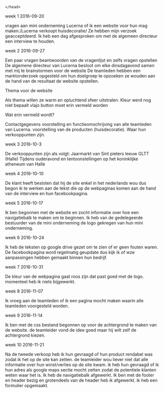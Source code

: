 <!DOCTYPE html>
<html lang="nl">
	<head>
		<meta charset="utf-8" >
		<meta name="description" content="#" >
		<meta name="keywords" content="#">
		<title>weekversalgen</title>

	</head>

  <body>

<a> week 1 2016-09-20

vragen aan mini onderneming Lucerna of ik een website voor hun mag maken./Lucerna verkoopt huisdecoratie/
Ze hebben mijn verzoek geacceptdeerd.
Ik heb een dag afgesproken om met de algemeen directeur een interview te houden.



week 2 2016-09-27

Een paar vragen beantwoorden van de vragenlijst en zelfs vragen opstellen
De algemene directeur van Lucerna besloot om elke dinsdagavond samen met mij te brainstormen voor de website
De teamleden hebben een marktonderzoek opgesteld om hun doelgroep te opzoeken ze wouden aan de hand van de resultaat de website opstellen. 

Thema voor de website

Als thema willen ze warm en opluchtend sfeer uitstralen.
Kleur werd nog niet bepaalt 
vlajo button moet erin vermeld worden

Wat erin vermeld wordt?

Contactgegevens 
voorstelling en functieomschrijving van alle teamleden van Lucerna.
voorstelling van de producten (huisdecoratie).
Waar hun verkooppunten zijn.


week 3 2016-10-3

De verkooppunten zijn als volgt:
Jaarmarkt van Sint pieters leeuw 
GLTT (Halle) 
Tijdens ouderavond en tentoonstellingen op het koninklijke atheneum van Halle

week 4 2016-10-10

De klant heeft besloten dat hij de site enkel in het nederlands wou dus begon ik te werken aan de tekst die op de webpaginas komen aan de hand van de interview en hun facebookpagina.

week 5 2016-10-17

Ik ben begonnen met de website en zocht informatie over hoe een navigatiebalk te maken om te beginnen. Ik heb van de gedelegeerde bestuurder van de mini onderneming de logo gekregen van hun mini onderneming. 

week 6 2016-10-24

Ik heb de teksten op google drive gezet om te zien of er geen fouten waren.
De facebookpagina word regelmatig geupdate dus kijk ik of wze aanpassingen hebben gemaakt binnen hun bedrijf.


week 7 2016-10-31

De kleur van de webpagina gaat roos zijn dat past goed met de logo.
momenteel heb ik niets bijgewerkt.

week 8 2016-11-07

Ik vroeg aan de teamleden of ik een pagina mocht maken waarin alle teamleden voorgesteld worden.

week 9 2016-11-14

Ik ben met de css bestand begonnen op voor de achtergrond te maken van de website.
de teamleider vond de idee goed maar hij wilt zelf de achtergrond kiezen.

week 10 2016-11-21

Na de tweede verkoop heb ik hun gevraagd of hun product rendabel was zodat ik het op de site kan zetten.
de teamleider wou liever niet dat alle informatie over hun winst/verlies op de site kwam.
ik heb hun gevraagd of ik hun adres als google maps sectie mocht zetten zodat de potentiele klanten weten waar het is.
Ik heb de navigatiebalk afgewerkt.
Ik ben met de footer en header bezig en grotendeels van de header heb ik afgewerkt.
ik heb een formulier opgemaakt.
</a>

</body>

</html>


















